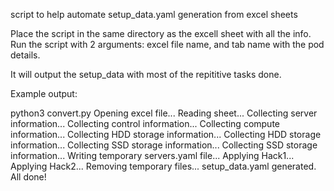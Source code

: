 
script to help automate setup_data.yaml generation from excel sheets

Place the script in the same directory as the excell sheet with all the info.
Run the script with 2 arguments: excel file name, and tab name with the pod details.

It will output the setup_data with most of the repititive tasks done.

Example output:

python3 convert.py 
Opening excel file...
Reading sheet...
Collecting server information...
Collecting control information...
Collecting compute information...
Collecting HDD storage information...
Collecting HDD storage information...
Collecting SSD storage information...
Collecting SSD storage information...
Writing temporary servers.yaml file...
Applying Hack1...
Applying Hack2...
Removing temporary files...
setup_data.yaml generated.
All done!
